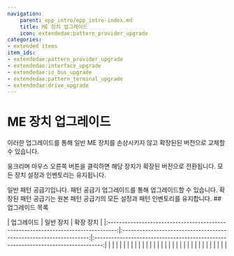```yaml
---
navigation:
    parent: epp_intro/epp_intro-index.md
    title: ME 장치 업그레이드
    icon: extendedae:pattern_provider_upgrade
categories:
- extended items
item_ids:
- extendedae:pattern_provider_upgrade
- extendedae:interface_upgrade
- extendedae:io_bus_upgrade
- extendedae:pattern_terminal_upgrade
- extendedae:drive_upgrade
---
```


# ME 장치 업그레이드

이러한 업그레이드를 통해 일반 ME 장치를 손상시키지 않고 확장된된 버전으로 교체할 수 있습니다.

<Row>
<ItemImage id="extendedae:pattern_provider_upgrade" scale="4"></ItemImage>
<ItemImage id="extendedae:interface_upgrade" scale="4"></ItemImage>
<ItemImage id="extendedae:io_bus_upgrade" scale="4"></ItemImage>
<ItemImage id="extendedae:pattern_terminal_upgrade" scale="4"></ItemImage>
<ItemImage id="extendedae:drive_upgrade" scale="4"></ItemImage>
</Row>

웅크리며 마우스 오른쪽 버튼을 클릭하면 해당 장치가 확장된 버전으로 전환됩니다. 모든 장치 설정과 인벤토리는
유지됩니다.

<GameScene zoom="6" background="transparent">
<ImportStructure src="../structure/upgrade_show_1.snbt"></ImportStructure>
<BoxAnnotation color="#ffffff" min="1 0 0" max="4 1 1">
일반 패턴 공급기입니다. 패턴 공급기 업그레이드를 통해 업그레이드할 수 있습니다.
<ItemImage id="extendedae:pattern_provider_upgrade" scale="2"></ItemImage>
</BoxAnnotation>
</GameScene>
<GameScene zoom="6" background="transparent">
<ImportStructure src="../structure/upgrade_show_2.snbt"></ImportStructure>
<BoxAnnotation color="#ffffff" min="1 0 0" max="4 1 1">
확장된 패턴 공급기는 원본 패턴 공급기의 모든 설정과 패턴 인벤토리를 유지합니다.
</BoxAnnotation>
</GameScene>
## 업그레이드 목록

|                                    업그레이드                                      |                           일반
장치                             |                                  확장 장치                                  |
|:---------------------------------------------------------------------------------:|:------------------------------------------------------------------:|:---------------------------------------------------------------------------------:|
| <ItemImage id="extendedae:pattern_provider_upgrade" scale="3"></ItemImage> |    <ItemImage id="ae2:pattern_provider" scale="3"></ItemImage>     |   <ItemImage id="extendedae:ex_pattern_provider" scale="3"></ItemImage>    |
| <ItemImage id="extendedae:pattern_provider_upgrade" scale="3"></ItemImage> | <ItemImage id="ae2:cable_pattern_provider" scale="3"></ItemImage>  | <ItemImage id="extendedae:ex_pattern_provider_part" scale="3"></ItemImage> |
|    <ItemImage id="extendedae:interface_upgrade" scale="3"></ItemImage>     |        <ItemImage id="ae2:interface" scale="3"></ItemImage>        |       <ItemImage id="extendedae:ex_interface" scale="3"></ItemImage>       |
|    <ItemImage id="extendedae:interface_upgrade" scale="3"></ItemImage>     |     <ItemImage id="ae2:cable_interface" scale="3"></ItemImage>     |    <ItemImage id="extendedae:ex_interface_part" scale="3"></ItemImage>     |
|      <ItemImage id="extendedae:io_bus_upgrade" scale="3"></ItemImage>      |       <ItemImage id="ae2:import_bus" scale="3"></ItemImage>        |    <ItemImage id="extendedae:ex_import_bus_part" scale="3"></ItemImage>    |
|      <ItemImage id="extendedae:io_bus_upgrade" scale="3"></ItemImage>      |       <ItemImage id="ae2:export_bus" scale="3"></ItemImage>        |    <ItemImage id="extendedae:ex_export_bus_part" scale="3"></ItemImage>    |
| <ItemImage id="extendedae:pattern_terminal_upgrade" scale="3"></ItemImage> | <ItemImage id="ae2:pattern_access_terminal" scale="3"></ItemImage> |  <ItemImage id="extendedae:ex_pattern_access_part" scale="3"></ItemImage>  |
|      <ItemImage id="extendedae:drive_upgrade" scale="3"></ItemImage>       |          <ItemImage id="ae2:drive" scale="3"></ItemImage>          |         <ItemImage id="extendedae:ex_drive" scale="3"></ItemImage>         |
